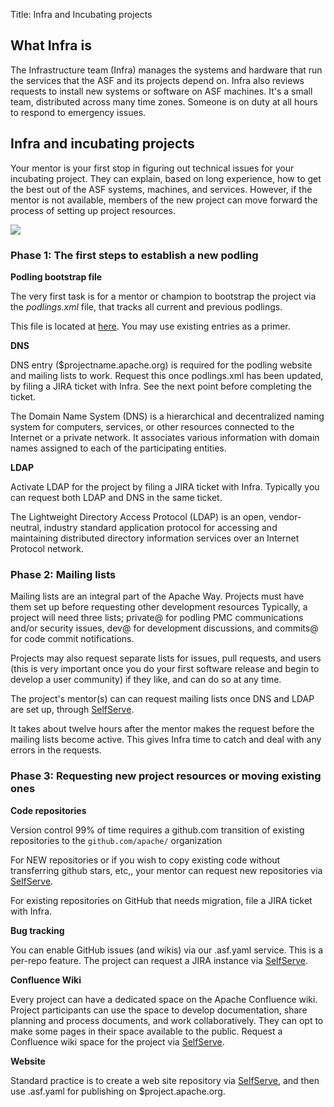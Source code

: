 Title: Infra and Incubating projects

## What Infra is ##

The Infrastructure team (Infra) manages the systems and hardware that run the services that the ASF and its projects depend on. Infra also reviews requests to install new systems or software on ASF machines. It's a small team, distributed across many time zones. Someone is on duty at all hours to respond to emergency issues.

## Infra and incubating projects ##

Your mentor is your first stop in figuring out technical issues for your incubating project. They can explain, based on long experience, how to get the best out of the ASF systems, machines, and services. However, if the mentor is not available, members of the new project can move forward the process of setting up project resources.

<img src="https://cwiki.apache.org/confluence/rest/gliffy/1.0/embeddedDiagrams/7df21120-01db-421e-bb47-353b7977097a.png" />

### Phase 1: The first steps to establish a new podling ###

**Podling bootstrap file**

The very first task is for a mentor or champion to bootstrap the project via the _podlings.xml_ file, that tracks all current and previous podlings.

This file is located at <a href="https://svn.apache.org/repos/asf/incubator/public/trunk/content/podlings.xml" target="_blank">here</a>. You may use existing entries as a primer.

**DNS**

DNS entry ($projectname.apache.org) is required for the podling website and mailing lists to work. Request this once podlings.xml has been updated, by filing a JIRA ticket with Infra. See the next point before completing the ticket.

The Domain Name System (DNS) is a hierarchical and decentralized naming system for computers, services, or other resources connected to the Internet or a private network. It associates various information with domain names assigned to each of the participating entities.

**LDAP**

Activate LDAP for the project by filing a JIRA ticket with Infra. Typically you can request both LDAP and DNS in the same ticket.

The Lightweight Directory Access Protocol (LDAP) is an open, vendor-neutral, industry standard application protocol for accessing and maintaining distributed directory information services over an Internet Protocol network.

### Phase 2: Mailing lists ###

Mailing lists are an integral part of the Apache Way. Projects must have them set up before requesting other development resources
Typically, a project will need three lists; private@ for podling PMC communications and/or security issues, dev@ for development discussions, and commits@ for code commit notifications.

Projects may also request separate lists for issues, pull requests, and users (this is very important once you do your first software release and begin to develop a user community) if they like, and can do so at any time.

The project's mentor(s) can can request mailing lists once DNS and LDAP are set up, through <a href="https://selfserve.apache.org/" target="_blank">SelfServe</a>.

It takes about twelve hours after the mentor makes the request before the mailing lists become active. This gives Infra time to catch and deal with any errors in the requests.

### Phase 3: Requesting new project resources or moving existing ones ###

**Code repositories**

Version control 99% of time requires a github.com transition of existing repositories to the `github.com/apache/` organization

For NEW repositories or if you wish to copy existing code without transferring github stars, etc,, your mentor can request new repositories via <a href="https://selfserve.apache.org/" target="_blank">SelfServe</a>.

For existing repositories on GitHub that needs migration, file a JIRA ticket with Infra.

**Bug tracking**

You can enable GitHub issues (and wikis) via our .asf.yaml service. This is a per-repo feature. The project can request a JIRA instance via <a href="https://selfserve.apache.org/" target="_blank">SelfServe</a>.

**Confluence Wiki**

Every project can have a dedicated space on the Apache Confluence wiki. Project participants can use the space to develop documentation, share planning and process documents, and work collaboratively. They can opt to make some pages in their space available to the public. Request a Confluence wiki space for the project via <a href="https://selfserve.apache.org/" target="_blank">SelfServe</a>.

**Website**

Standard practice is to create a web site repository via <a href="https://selfserve.apache.org/" target="_blank_">SelfServe</a>, and then use .asf.yaml for publishing on $project.apache.org.
